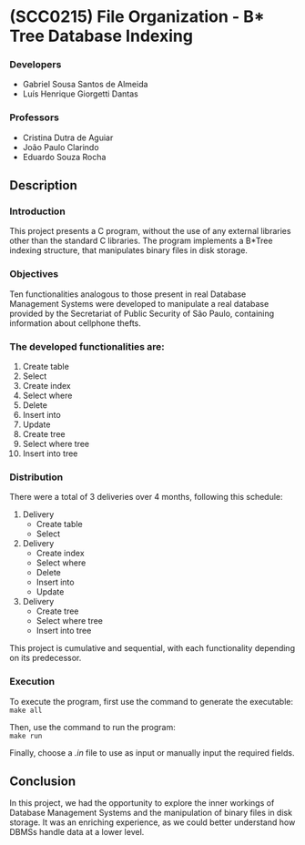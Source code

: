# (SCC0215) File Organization - B* Tree Database Indexing

### Developers 
* Gabriel Sousa Santos de Almeida
* Luís Henrique Giorgetti Dantas

### Professors

* Cristina Dutra de Aguiar
* João Paulo Clarindo
* Eduardo Souza Rocha

## Description

### Introduction

This project presents a C program, without the use of any external libraries other than the standard C libraries. The program implements a B*Tree indexing structure, that manipulates binary files in disk storage.

### Objectives

Ten functionalities analogous to those present in real Database Management Systems were developed to manipulate a real database provided by the Secretariat of Public Security of São Paulo, containing information about cellphone thefts.

### The developed functionalities are:
1. Create table
2. Select
3. Create index
4. Select where
5. Delete
6. Insert into
7. Update
8. Create tree
9. Select where tree
10. Insert into tree

### Distribution

There were a total of 3 deliveries over 4 months, following this schedule:
1. Delivery
    - Create table
    - Select
2. Delivery
    - Create index
    - Select where
    - Delete
    - Insert into
    - Update
3. Delivery
    - Create tree
    - Select where tree
    - Insert into tree

This project is cumulative and sequential, with each functionality depending on its predecessor.

### Execution

To execute the program, first use the command to generate the executable:<br>
`make all`

Then, use the command to run the program:<br>
`make run`

Finally, choose a *.in* file to use as input or manually input the required fields.

## Conclusion

In this project, we had the opportunity to explore the inner workings of Database Management Systems and the manipulation of binary files in disk storage. It was an enriching experience, as we could better understand how DBMSs handle data at a lower level.
